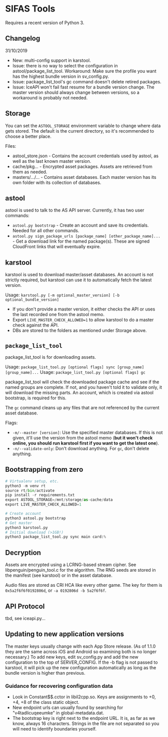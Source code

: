 # SIFAS Tools

Requires a recent version of Python 3.

## Changelog

31/10/2019

- New: multi-config support in karstool.
- Issue: there is no way to select the configuration in astool/package_list_tool.
  Workaround: Make sure the profile you want has the highest bundle version
  in sv_config.py.
- Issue: package_list_tool's gc command doesn't delete retired packages.
- Issue: IceAPI won't fail fast resume for a bundle version change.
  The master version should always change between versions, so a workaround is probably
  not needed.

## Storage

You can set the `ASTOOL_STORAGE` environment variable to change where data gets
stored. The default is the current directory, so it's recommended to choose a
better place.

Files:
- astool_store.json - Contains the account credentials used by astool, as well
  as the last known master version.
- cache/pkg... - Encrypted asset packages. Assets are retrieved from them as needed.
- masters/.../... - Contains asset databases. Each master version has its own folder
  with its collection of databases.

## astool

astool is used to talk to the AS API server. Currently, it has two user commands:

- `astool.py bootstrap` - Create an account and save its credentials. Needed for
  all other commands.
- `astool.py sign_package_urls [package_name] [other_package_name]...` -
  Get a download link for the named package(s). These are signed CloudFront links
  that will eventually expire.

## karstool

karstool is used to download master/asset databases. An account is not strictly
required, but karstool can use it to automatically fetch the latest version.

Usage: `karstool.py [-m optional_master_version] [-b optional_bundle_version]`
* If you don't provide a master version, it either checks the API or uses the
  last recorded one from the astool memo.
* Export `LIVE_MASTER_CHECK_ALLOWED=1` to allow karstool to do a master check
  against the API.
* DBs are stored to the folders as mentioned under Storage above.

## `package_list_tool`

package_list_tool is for downloading assets.

Usage: `package_list_tool.py [optional flags] sync [group_name] [group_name]...`
Usage: `package_list_tool.py [optional flags] gc`

package_list_tool will check the downloaded package cache and see if the
named groups are complete. If not, and you haven't told it to validate only,
it will download the missing parts. An account, which is created via astool
bootstrap, is required for this.

The `gc` command cleans up any files that are not referenced by the current asset database.

Flags:
- `-m/--master [version]`: Use the specified master databases. If this is not
  given, it'll use the version from the astool memo (**but it won't check online,
  you should run karstool first if you want to get the latest one**).
- `-n/--validate-only`: Don't download anything. For `gc`, don't delete anything.

## Bootstrapping from zero

```python
# Virtualenv setup, etc.
python3 -m venv rt
source rt/bin/activate
pip install -r requirements.txt
export ASTOOL_STORAGE=/mnt/storage/as-cache/data
export LIVE_MASTER_CHECK_ALLOWED=1

# Create account
python3 astool.py bootstrap
# Get master
python3 karstool.py
# Initial download (>1GB!)
python3 package_list_tool.py sync main card:%
```

## Decryption

Assets are encrypted using a LCRNG-based stream cipher. See libpenguin/penguin_tool.c
for the algorithm. The RNG seeds are stored in the manifest (see karstool) or in
the asset database.

Audio files are stored as CRI HCA like every other game. The key for them is
`0x5a2f6f6f0192806d`, or `-a 0192806d -b 5a2f6f6f`.

## API Protocol

tbd, see iceapi.py...

## Updating to new application versions

The master keys usually change with each App Store release. (As of 1.1.0 they are
the same across iOS and Android so examining both is no longer necessary.) To add
new keys, edit sv_config.py and add the new configuration to the top of SERVER_CONFIG.
If the -b flag is not passed to karstool, it will pick up the new configuration
automatically as long as the bundle version is higher than previous.

### Guidance for recovering configuration data

- Look in Constant$$.cctor in libil2cpp.so. Keys are assignments to +0, +4, +8 of
  the class static object.
- New endpoint urls can usually found by searching for "v4tadlicuqeeumke" in
  global-metadata.dat.
- The bootstrap key is right next to the endpoint URL. It is, as far as we know,
  always 16 characters. Strings in the file are not separated so you will need
  to identify boundaries yourself.